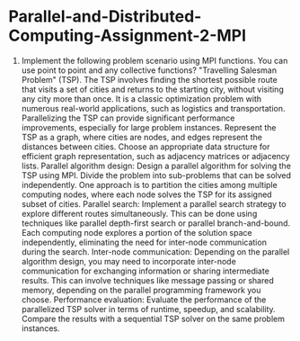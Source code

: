 # Parallel-and-Distributed-Computing-Assignment-2-MPI

1. Implement the following problem scenario using MPI functions. You can use point
to point and any collective functions?
"Travelling Salesman Problem" (TSP). The TSP involves finding the shortest possible route that
visits a set of cities and returns to the starting city, without visiting any city more than once. It is
a classic optimization problem with numerous real-world applications, such as logistics and
transportation. Parallelizing the TSP can provide significant performance improvements,
especially for large problem instances. Represent the TSP as a graph, where cities are nodes, and
edges represent the distances between cities. Choose an appropriate data structure for efficient
graph representation, such as adjacency matrices or adjacency lists.
Parallel algorithm design: Design a parallel algorithm for solving the TSP using MPI. Divide the
problem into sub-problems that can be solved independently. One approach is to partition the
cities among multiple computing nodes, where each node solves the TSP for its assigned subset
of cities.
Parallel search: Implement a parallel search strategy to explore different routes
simultaneously. This can be done using techniques like parallel depth-first search or parallel
branch-and-bound. Each computing node explores a portion of the solution space independently,
eliminating the need for inter-node communication during the search.
Inter-node communication: Depending on the parallel algorithm design, you may need to
incorporate inter-node communication for exchanging information or sharing intermediate
results. This can involve techniques like message passing or shared memory, depending on the
parallel programming framework you choose.
Performance evaluation: Evaluate the performance of the parallelized TSP solver in terms of
runtime, speedup, and scalability. Compare the results with a sequential TSP solver on the same
problem instances.
